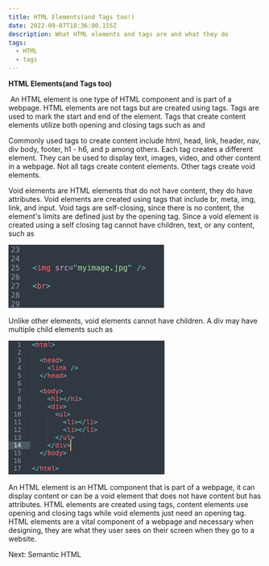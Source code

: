 ```yaml
---
title: HTML Elements(and Tags too!)
date: 2022-09-07T18:36:00.155Z
description: What HTML elements and tags are and what they do
tags:
  - HTML
  - tags
---
```

**HTML Elements(and Tags too)**

 An HTML element is one type of HTML component and is part of a webpage. HTML elements are not tags but are created using tags. Tags are used to mark the start and end of the element. Tags that create content elements utilize both opening and closing tags such as and

Commonly used tags to create content include html, head, link, header, nav, div body, footer, h1 - h6, and p among others. Each tag creates a different element. They can be used to display text, images, video, and other content in a webpage. Not all tags create content elements. Other tags create void elements.

Void elements are HTML elements that do not have content, they do have attributes. Void elements are created using tags that include br, meta, img, link, and input. Void tags are self-closing, since there is no content, the element's limits are defined just by the opening tag. Since a void element is created using a self closing tag cannot have children, text, or any content, such as

![](../assets/html_elements_01.png)

Unlike other elements, void elements cannot have children. A div may have multiple child elements such as 

![](../assets/html_elements_02.png)

An HTML element is an HTML component that is part of a webpage, it can display content or can be a void element that does not have content but has attributes. HTML elements are created using tags, content elements use opening and closing tags while void elements just need an opening tag. HTML elements are a vital component of a webpage and necessary when designing, they are what they user sees on their screen when they go to a website.

Next: Semantic HTML
